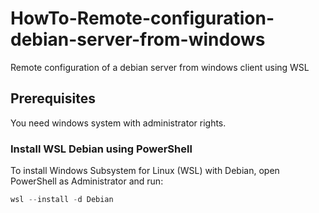 # HowTo-Remote-configuration-debian-server-from-windows
Remote configuration of a debian server from windows client using WSL

## Prerequisites
You need windows system with administrator rights.

### Install WSL Debian using PowerShell
To install Windows Subsystem for Linux (WSL) with Debian, open PowerShell as Administrator and run:

```powershell
wsl --install -d Debian
```
